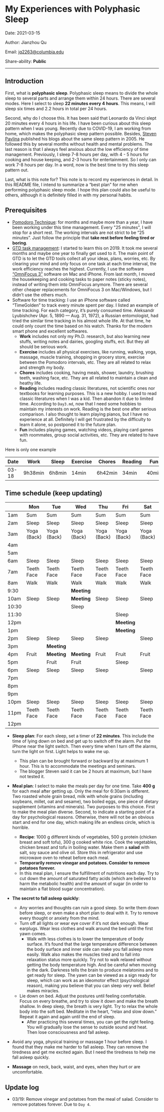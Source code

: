 # My Experiences with Polyphasic Sleep

Date: 2021-03-15

Author: Jianzhou Qu

Email: <jq2263@columbia.edu>

Share-ability: **Public**

---

## Introduction

First, what is **polyphasic sleep**. Polyphasic sleep means to divide the whole sleep to several parts and arrange them within 24 hours. There are several modes. Here I select to sleep **22 minutes every 4 hours**. This means, I will sleep six times and 2.2 hours in total per 24 hours.

Second, why do I choose this. It has been said that Leonardo da Vinci slept 20 minutes every 4 hours in his life. I have been curious about this sleep pattern when I was young. Recently due to COVID-19, I am working from home, which makes the polyphasic sleep pattern possible. Besides, [Steven Pavlina](https://stevepavlina.com/blog/2005/10/polyphasic-sleep/) published his blogs about the same sleep pattern in 2005. He followed this by several months without health and mental problems. The last reason is that I always feel anxious about the low efficiency of time management. Previously, I sleep 7-8 hours per day, with 4 - 5 hours for cooking and house keeping, and 2-3 hours for entertainment. So I only can work 7-8 hours per day. In a word, now is the best time to try this sleep pattern out.

Last, what is this note for? This note is to record my experiences in detail. In this README file, I intend to summarize a “best plan” for me when performing polyphasic sleep mode. I hope this plan could also be useful to others, although it is definitely filled in with my personal habits.

## Prerequisites

- [Pomodoro Technique](https://en.wikipedia.org/wiki/Pomodoro_Technique#:~:text=The%20Pomodoro%20Technique%20is%20a,length%2C%20separated%20by%20short%20breaks.): for months and maybe more than a year, I have been working under this time management. Every "25 minutes", I will stop for a short rest.  The working intervals are not strict to be “25 minutes”. Just follow the principle that **take rest before feeling tired or boring**.
- [GTD task management](https://en.wikipedia.org/wiki/Getting_Things_Done): I started to learn this on 2019. It took me several months and maybe one year to finally get used to it. The main point of GTD is to let the GTD tools collect all your ideas, plans, worries, etc. By clearing your mind and only focus on one task at each time interval, the work efficiency reaches the highest. Currently, I use the software [“OmniFocus 3”](https://www.omnigroup.com/omnifocus/ios) software on Mac and iPhone. From last month, I moved the housekeeping and cooking tasks to paper notes (sticky notes), instead of writing them into OmniFocus anymore. There are several other cheaper replacements for OmniFocus 3 on Mac/Windows, but  I didn’t use the others much.
- Software for time tracking: I use an iPhone software called “TimeGolden” to track every minute spent per day. I listed an example of time tracking. For each category, it’s purely consumed time. Aleksandr Lyubishchev (Apr. 5, 1890 — Aug. 31, 1972), a Russian entomologist, had tried the similar time tracking in his almost whole life. At that time, he could only count the time based on his watch. Thanks for the modern smart phone and excellent softwares. 
    - **Work** includes not only my Ph.D. research, but also learning new stuffs,  writing notes and dairies, googling stuffs, ect. But they all should be serious work. 
    - **Exercise** includes all physical exercises, like running, walking, yoga, massage, muscle training, shopping in grocery store, exercise between the Pomodoro intervals, etc. They are all related to relax and strength my body.
    - **Chores** includes cooking, having meals, shower, laundry, brushing teeth, washing face, etc. They are all related to maintain a clean and heathy life.
    - **Reading** includes reading classic literatures, not scientific ones nor textbooks for learning purposes. This is a new hobby. I used to read classic literatures when I was a kid. Then abandon it due to limited time. According to `Day3.md`, now that I need some hobbies to maintain my interests on work. Reading is the best one after serious comparison. I also thought to learn playing pianos, but I have no experience at all. Definitely I will get frustrated by the difficulty to learn it alone, so postponed it to the future plan.
    - **Fun** includes playing games, watching videos, playing card games with roommates, group social activities, etc. They are related to have fun. 

Here is only one example

| Date  | Work    | Sleep  | Exercise | Chores  | Reading | Fun   |
| ----- | ------- | ------ | -------- | ------- | ------- | ----- |
| 03-18 | 9h38min | 6h8min | 14min    | 6h42min | 34min   | 40min |

## Time schedule (keep updating)

|       | Mon         | Tue         | Wed         | Thu         | Fri         | Sat         | Sun         |
| ----- | ----------- | ----------- | ----------- | ----------- | ----------- | ----------- | ----------- |
| 1am   | Sum         | Sum         | Sum         | Sum         | Sum         | Sum         | Sum         |
| 2am   | Sleep       | Sleep       | Sleep       | Sleep       | Sleep       | Sleep       | Sleep       |
| 3am   | Yoga (Back) | Yoga (Back) | Yoga (Back) | Yoga (Back) | Yoga (Back) | Yoga (Back) | Yoga (Back) |
| 4am   |             |             |             |             |             |             |             |
| 5am   |             |             |             |             |             |             |             |
| 6am   | Sleep       | Sleep       | Sleep       | Sleep       | Sleep       | Sleep       | Sleep       |
| 7am   | Teeth Face  | Teeth Face  | Teeth Face  | Teeth Face  | Teeth Face  | Teeth Face  | Teeth Face  |
| 8am   | Walk        | Walk        | Walk        | Walk        | Walk        | Walk        | Walk        |
| 9:30  |             |             | **Meeting** |             |             |             |             |
| 10am  | Sleep       | Sleep       | **Meeting** | Sleep       | Sleep       | Sleep       | Sleep       |
| 10:30 |             |             | Sleep       |             |             |             |             |
| 11:30 |             |             |             |             | Sleep       |             |             |
| 12pm  |             |             |             |             | **Meeting** |             |             |
| 1pm   |             |             |             |             | **Meeting** |             |             |
| 2pm   | Sleep       | Sleep       | Sleep       | Sleep       |             | Sleep       | Sleep       |
| 3pm   |             | **Meeting** |             |             |             |             |             |
| 4pm   | Fruit       | **Meeting** | **Meeting** | Fruit       | Fruit       | Fruit       | Fruit       |
| 5pm   |             | Fruit       | Fruit       |             | Sleep       |             |             |
| 6pm   | Sleep       | Sleep       | Sleep       | Sleep       |             | Sleep       | Sleep       |
| 7pm   |             |             |             |             |             |             |             |
| 8pm   |             |             |             |             |             |             |             |
| 9pm   |             |             |             |             |             |             |             |
| 10pm  | Sleep       | Sleep       | Sleep       | Sleep       | Sleep       | Sleep       | Sleep       |
| 11pm  | Teeth Face  | Teeth Face  | Teeth Face  | Teeth Face  | Teeth Face  | Teeth Face  | Teeth Face  |
| 12pm  |             |             |             |             |             |             |             |



-  **Sleep plan**: For each sleep, set a timer of **22 minutes**. This include the time of lying down on bed and get up to switch off the alarm. Put the iPhone near the light switch. Then every time when I turn off the alarms, turn the light on first. Light helps to wake me up.
    - This plan can be brought forward or backward by at maximum 1 hour. This is to accommodate the meetings and seminars. 
    - The blogger Steven said it can be 2 hours at maximum, but I have not tested it. 

- **Meal plan**: I select to make the meals per day for one time. Take **400 g** for each meal after getting up. Only the meal for 6:30am is different. Two roasted whole grain bread, milk with whole grains (including soybeans,  millet, oat and sesame), two boiled eggs, one piece of dietary supplement (vitamins and minerals). Two purposes to this choice. First to make the meal plan diverse. Second, to indicate a starting point of a day for psychological reasons. Otherwise, there will not be an obvious start and end for one day, which making life an endless circle, which is horrible.
    - **Recipe**: 1000 g different kinds of vegetables, 500 g protein (chicken breast and soft tofu), 300 g cooked white rice. Cook the vegetables, chicken breast and tofu in boiling water. Make them a **salad** with salt, soy sauce and olive oil.  Store this in refrigerator and use microwave oven to reheat before each meal.
    - **Temporarily remove vinegar and potatoes. Consider to remove potatoes forever.** 
    - In this meal plan, I ensure the fulfillment of nutritions each day. Try to cut down the amount of saturated fatty acids (which are believed to harm the metabolic health) and the amount of sugar (in order to maintain a flat blood sugar concentration). 
- **The secret to fall asleep quickly**:
    - Any worries and thoughts can ruin a good sleep. So write them down before sleep, or even make a short plan to deal with it. Try to remove every thought or anxiety from the mind.
    - Turn off all lights or wear eye cover if it’s not dark enough. Wear earplugs. Wear less clothes and walk around the bed until the first yawn comes. 
        - Walk with less clothes is to lower the temperature of body surface. It’s found that the large temperature difference between the body surface and inner side can make you fall asleep more easily. Walk also makes the muscles tired and to fall into relaxation status more quickly. Try not to walk relaxed without getting the body temperature high. And be careful when moving in the dark. Darkness tells the brain to produce melatonins and to get ready for sleep. The yawn can be viewed as a sign ready for sleep, which can work as an ideomotor effect (psychological reason), making you believe that you can sleep very well. Belief makes miracles.
    - Lie down on bed. Adjust the postures until feeling comfortable. Focus on every breathe, and try to slow it down and make the breath shallow. In deep sleep, the breath is very light. Try to relax the whole body into the soft bed. Meditate in the heart, “relax and slow down.” Repeat it again and again until the end of sleep.
        - After practicing this several times, you can get the right feeling. You will gradually lose the sense to outside sound and heat. Then lose consciousness and fall asleep.
- Avoid any yoga, physical training or massage 1 hour before sleep. I found that they make me harder to fall asleep. They can remove the tiredness and get me excited again. But I need the tiredness to help me fall asleep quickly. 
- **Massage** on neck, back, waist, and eyes, when they hurt or are uncomfortable.

## Update log

- 03/19: Remove vinegar and potatoes from the meal of salad. Consider to remove potatoes forever. Due to `Day 4`. 